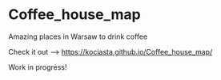 # Coffee_house_map
Amazing places in Warsaw to drink coffee

Check it out --> https://kociasta.github.io/Coffee_house_map/ 

Work in progress! 
